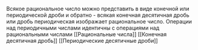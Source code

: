 Всякое рациональное число можно представить в виде конечной или периодической дроби и обратно - всякая конечная десятичная дробь или дробь периодическая изображает рациональное число.
Операции над периодичными числами идентичны с операциями над рациональными числами
[[Рациональные числа]]
[[Конечная десятичная дробь]]
[[Периодические десятичные дроби]]
